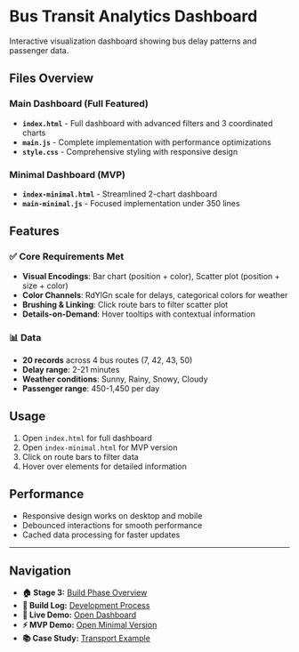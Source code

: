 # Bus Transit Analytics Dashboard

Interactive visualization dashboard showing bus delay patterns and passenger data.

## Files Overview

### Main Dashboard (Full Featured)
- **`index.html`** - Full dashboard with advanced filters and 3 coordinated charts
- **`main.js`** - Complete implementation with performance optimizations
- **`style.css`** - Comprehensive styling with responsive design

### Minimal Dashboard (MVP)
- **`index-minimal.html`** - Streamlined 2-chart dashboard
- **`main-minimal.js`** - Focused implementation under 350 lines

## Features

### ✅ Core Requirements Met
- **Visual Encodings**: Bar chart (position + color), Scatter plot (position + size + color)
- **Color Channels**: RdYlGn scale for delays, categorical colors for weather
- **Brushing & Linking**: Click route bars to filter scatter plot
- **Details-on-Demand**: Hover tooltips with contextual information

### 📊 Data
- **20 records** across 4 bus routes (7, 42, 43, 50)
- **Delay range**: 2-21 minutes
- **Weather conditions**: Sunny, Rainy, Snowy, Cloudy
- **Passenger range**: 450-1,450 per day

## Usage
1. Open `index.html` for full dashboard
2. Open `index-minimal.html` for MVP version
3. Click on route bars to filter data
4. Hover over elements for detailed information

## Performance
- Responsive design works on desktop and mobile
- Debounced interactions for smooth performance
- Cached data processing for faster updates

---

## Navigation
- **🏠 Stage 3:** [Build Phase Overview](../README)
- **📁 Build Log:** [Development Process](../3.2-Build-Log)
- **🔄 Live Demo:** [Open Dashboard](https://urban-toolkit.github.io/knowledge-graph/Stage-3-Build-Phase/3.1-Interactive-Viz-Transport/index.html)
- **⚡ MVP Demo:** [Open Minimal Version](https://urban-toolkit.github.io/knowledge-graph/Stage-3-Build-Phase/3.1-Interactive-Viz-Transport/index-minimal.html)
- **📚 Case Study:** [Transport Example](../../Training-Materials/Case-Studies/README)
